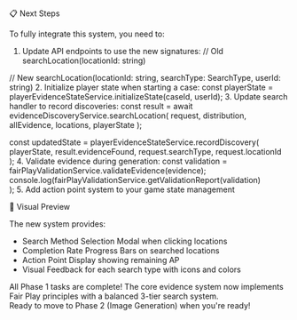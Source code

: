 📋 Next Steps

  To fully integrate this system, you need to:

  1. Update API endpoints to use the new signatures:
  // Old
  searchLocation(locationId: string)

  // New
  searchLocation(locationId: string, searchType: SearchType, userId:       
  string)
  2. Initialize player state when starting a case:
  const playerState =
  playerEvidenceStateService.initializeState(caseId, userId);
  3. Update search handler to record discoveries:
  const result = await evidenceDiscoveryService.searchLocation(
    request, distribution, allEvidence, locations, playerState
  );

  const updatedState = playerEvidenceStateService.recordDiscovery(
    playerState, result.evidenceFound, request.searchType,
  request.locationId
  );
  4. Validate evidence during generation:
  const validation =
  fairPlayValidationService.validateEvidence(evidence);
  console.log(fairPlayValidationService.getValidationReport(validation)    
  );
  5. Add action point system to your game state management

  🎨 Visual Preview

  The new system provides:
  - Search Method Selection Modal when clicking locations
  - Completion Rate Progress Bars on searched locations
  - Action Point Display showing remaining AP
  - Visual Feedback for each search type with icons and colors

  All Phase 1 tasks are complete! The core evidence system now
  implements Fair Play principles with a balanced 3-tier search system.    
   Ready to move to Phase 2 (Image Generation) when you're ready! 